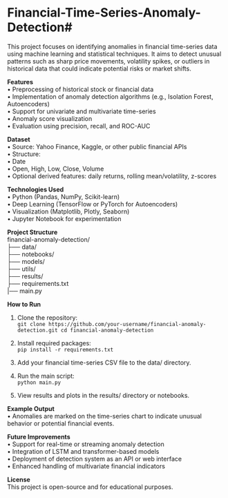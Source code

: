 # Financial-Time-Series-Anomaly-Detection# 
This project focuses on identifying anomalies in financial time-series data using machine learning and statistical techniques. It aims to detect unusual patterns such as sharp price movements, volatility spikes, or outliers in historical data that could indicate potential risks or market shifts.

**Features**<br>
• Preprocessing of historical stock or financial data<br>
• Implementation of anomaly detection algorithms (e.g., Isolation Forest, Autoencoders)<br>
• Support for univariate and multivariate time-series<br>
• Anomaly score visualization<br>
• Evaluation using precision, recall, and ROC-AUC<br>

**Dataset**<br>
• Source: Yahoo Finance, Kaggle, or other public financial APIs<br>
• Structure:<br>
• Date<br>
• Open, High, Low, Close, Volume<br>
• Optional derived features: daily returns, rolling mean/volatility, z-scores

**Technologies Used**<br>
• Python (Pandas, NumPy, Scikit-learn)<br>
• Deep Learning (TensorFlow or PyTorch for Autoencoders)<br>
• Visualization (Matplotlib, Plotly, Seaborn)<br>
• Jupyter Notebook for experimentation<br>

**Project Structure**<br>
financial-anomaly-detection/ <br>
├── data/ <br>
├── notebooks/ <br>
├── models/ <br>
├── utils/ <br>
├── results/ <br>
├── requirements.txt <br>
|── main.py

**How to Run**<br>
1. Clone the repository:<br>
``git clone https://github.com/your-username/financial-anomaly-detection.git
cd financial-anomaly-detection``

2. Install required packages:<br>
``pip install -r requirements.txt``

3. Add your financial time-series CSV file to the data/ directory.<br>
4. Run the main script:<br>
``python main.py``

5. View results and plots in the results/ directory or notebooks.<br>
   
**Example Output**<br>
• Anomalies are marked on the time-series chart to indicate unusual behavior or potential financial events.

**Future Improvements**<br>
• Support for real-time or streaming anomaly detection<br>
• Integration of LSTM and transformer-based models<br>
• Deployment of detection system as an API or web interface<br>
• Enhanced handling of multivariate financial indicators

**License**<br>
This project is open-source and for educational purposes.


